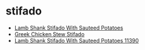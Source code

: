 # stifado

 * [Lamb Shank Stifado With Sauteed Potatoes](../../index/l/lamb-shank-stifado-with-sauteed-potatoes-11390.json)
 * [Greek Chicken Stew Stifado](../../index/g/greek-chicken-stew-stifado.json)
 * [Lamb Shank Stifado With Sauteed Potatoes 11390](../../index/l/lamb-shank-stifado-with-sauteed-potatoes-11390.json)
